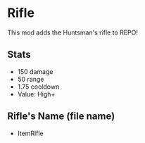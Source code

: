 # Rifle
This mod adds the Huntsman's rifle to REPO!

## Stats

- 150 damage
- 50 range
- 1.75 cooldown
- Value: High+

## Rifle's Name (file name)

- ItemRifle
